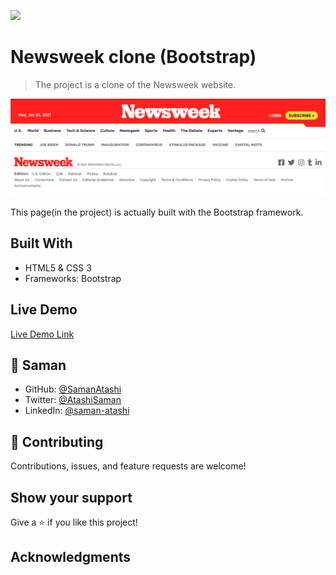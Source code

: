 ![](https://img.shields.io/badge/Microverse-blueviolet)

# Newsweek clone (Bootstrap)

> The project is a clone of the Newsweek website.

![](./img/Screenshot.png)

This page(in the project) is actually built with the Bootstrap framework.

## Built With

- HTML5 & CSS 3
- Frameworks: Bootstrap

## Live Demo

[Live Demo Link](https://samanatashi.github.io/Newsweek_clone_page/)

## 👤 **Saman**

- GitHub: [@SamanAtashi](https://github.com/SamanAtashi)
- Twitter: [@AtashiSaman](https://twitter.com/AtashiSaman)
- LinkedIn: [@saman-atashi](https://www.linkedin.com/in/saman-atashi-9539911b0)

## 🤝 Contributing

Contributions, issues, and feature requests are welcome!

## Show your support

Give a ⭐️ if you like this project!

## Acknowledgments
